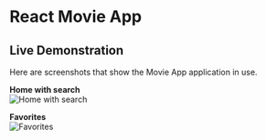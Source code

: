 # React Movie App

## Live Demonstration
Here are screenshots that show the Movie App application in use.

**Home with search**  
![Home with search](https://github.com/user-attachments/assets/3027ea2c-9184-40be-845e-c1258712476c "Home with search")

**Favorites**  
![Favorites](https://github.com/user-attachments/assets/b1b7dace-ec56-44f5-b55d-9319ec83d701 "Favorites")
